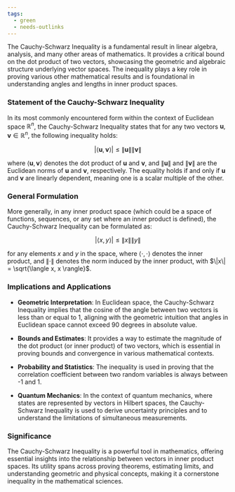 ```yaml
---
tags:
  - green
  - needs-outlinks
---
```

The Cauchy-Schwarz Inequality is a fundamental result in linear algebra, analysis, and many other areas of mathematics. It provides a critical bound on the dot product of two vectors, showcasing the geometric and algebraic structure underlying vector spaces. The inequality plays a key role in proving various other mathematical results and is foundational in understanding angles and lengths in inner product spaces.

### Statement of the Cauchy-Schwarz Inequality

In its most commonly encountered form within the context of Euclidean space $\mathbb{R}^n$, the Cauchy-Schwarz Inequality states that for any two vectors $\mathbf{u}, \mathbf{v} \in \mathbb{R}^n$, the following inequality holds:

$$
|\langle \mathbf{u}, \mathbf{v} \rangle| \leq \|\mathbf{u}\| \|\mathbf{v}\|
$$

where $\langle \mathbf{u}, \mathbf{v} \rangle$ denotes the dot product of $\mathbf{u}$ and $\mathbf{v}$, and $\|\mathbf{u}\|$ and $\|\mathbf{v}\|$ are the Euclidean norms of $\mathbf{u}$ and $\mathbf{v}$, respectively. The equality holds if and only if $\mathbf{u}$ and $\mathbf{v}$ are linearly dependent, meaning one is a scalar multiple of the other.

### General Formulation

More generally, in any inner product space (which could be a space of functions, sequences, or any set where an inner product is defined), the Cauchy-Schwarz Inequality can be formulated as:

$$
|\langle x, y \rangle| \leq \|x\| \|y\|
$$

for any elements $x$ and $y$ in the space, where $\langle \cdot, \cdot \rangle$ denotes the inner product, and $\|\cdot\|$ denotes the norm induced by the inner product, with $\|x\| = \sqrt{\langle x, x \rangle}$.

### Implications and Applications

- **Geometric Interpretation**: In Euclidean space, the Cauchy-Schwarz Inequality implies that the cosine of the angle between two vectors is less than or equal to 1, aligning with the geometric intuition that angles in Euclidean space cannot exceed 90 degrees in absolute value.
  
- **Bounds and Estimates**: It provides a way to estimate the magnitude of the dot product (or inner product) of two vectors, which is essential in proving bounds and convergence in various mathematical contexts.
  
- **Probability and Statistics**: The inequality is used in proving that the correlation coefficient between two random variables is always between -1 and 1.
  
- **Quantum Mechanics**: In the context of quantum mechanics, where states are represented by vectors in Hilbert spaces, the Cauchy-Schwarz Inequality is used to derive uncertainty principles and to understand the limitations of simultaneous measurements.

### Significance

The Cauchy-Schwarz Inequality is a powerful tool in mathematics, offering essential insights into the relationship between vectors in inner product spaces. Its utility spans across proving theorems, estimating limits, and understanding geometric and physical concepts, making it a cornerstone inequality in the mathematical sciences.